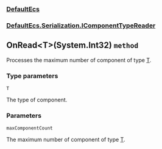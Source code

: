 ### [DefaultEcs](./DefaultEcs 'DefaultEcs')
### [DefaultEcs.Serialization.IComponentTypeReader](./DefaultEcs-Serialization-IComponentTypeReader 'DefaultEcs.Serialization.IComponentTypeReader')
## OnRead&lt;T&gt;(System.Int32) `method`
Processes the maximum number of component of type [T](./DefaultEcs-Serialization-IComponentTypeReader-OnRead-T-(System-Int32)#T 'T').
### Type parameters

<a name='DefaultEcs-Serialization-IComponentTypeReader-OnRead-T-(System-Int32)-T'></a>
`T`

The type of component.
### Parameters

<a name='DefaultEcs-Serialization-IComponentTypeReader-OnRead-T-(System-Int32)-maxComponentCount'></a>
`maxComponentCount`

The maximum number of component of type [T](./DefaultEcs-Serialization-IComponentTypeReader-OnRead-T-(System-Int32)#T 'T').
